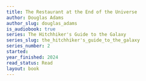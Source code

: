 ```yaml
---
title: The Restaurant at the End of the Universe
author: Douglas Adams
author_slug: douglas_adams
is_audiobook: true
series: The Hitchhiker's Guide to the Galaxy
series_slug: the_hitchhiker's_guide_to_the_galaxy
series_number: 2
started: 
year_finished: 2024
read_status: Read
layout: book
---
```

